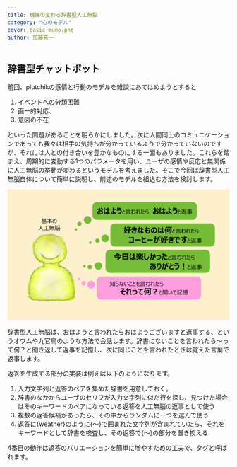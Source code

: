 ```yaml
---
title: 機嫌の変わる辞書型人工無脳
category: "心のモデル"
cover: basic_muno.png
author: 加藤真一
---
```

## 辞書型チャットボット
前回、plutchikの感情と行動のモデルを雑談にあてはめようとすると

1. イベントへの分類困難
1. 画一的対応、
1. 意図の不在

といった問題があることを明らかにしました。次に人間同士のコミュニケーションであっても我々は相手の気持ちが分かっているようで分かっていないのですが、それには人との付き合いを豊かなものにする一面もありました。これらを踏まえ、周期的に変動する1つのパラメータを用い、ユーザの感情や反応と無関係に人工無脳の挙動が変わるというモデルを考えました。そこで今回は辞書型人工無脳自体について簡単に説明し、前述のモデルを組込む方法を検討します。  

![基本のチャットボット](./basic_muno.png)

辞書型人工無脳は、おはようと言われたらおはようございますと返事する、というオウムや九官鳥のような方法で会話します。辞書にないことを言われたら～って何？と聞き返して返事を記憶し、次に同じことを言われたときは覚えた言葉で返事します。  

返答を生成する部分の実装は例えば以下のようになります。   

1. 入力文字列と返答のペアを集めた辞書を用意しておく。
1. 辞書のなかからユーザのセリフが入力文字列に似た行を探し、見つけた場合はそのキーワードのペアになっている返答を人工無脳の返事として使う
1. 複数の返答候補があったら、その中からランダムに一つを選んで使う
1. 返答に{weather}のように{～}で囲まれた文字列が含まれていたら、それをキーワードとして辞書を検査し、その返答で{～}の部分を置き換える

4番目の動作は返答のバリエーションを簡単に増やすための工夫で、タグと呼ばれます。 